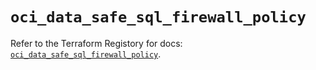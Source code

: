 # `oci_data_safe_sql_firewall_policy`

Refer to the Terraform Registory for docs: [`oci_data_safe_sql_firewall_policy`](https://registry.terraform.io/providers/oracle/oci/6.18.0/docs/resources/data_safe_sql_firewall_policy).
